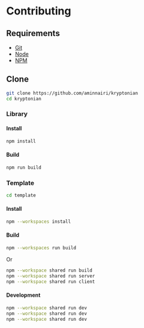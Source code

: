 # Contributing

## Requirements

- [Git](https://git-scm.com/)
- [Node](https://nodejs.org/)
- [NPM](https://www.npmjs.com/)

## Clone

```bash
git clone https://github.com/aminnairi/kryptonian
cd kryptonian
```

### Library

#### Install

```bash
npm install
```

#### Build

```bash
npm run build
```

### Template

```bash
cd template
```

#### Install

```bash
npm --workspaces install
```

#### Build

```bash
npm --workspaces run build
```

Or

```bash
npm --workspace shared run build
npm --workspace shared run server
npm --workspace shared run client
```

#### Development

```bash
npm --workspace shared run dev
npm --workspace shared run dev
npm --workspace shared run dev
```